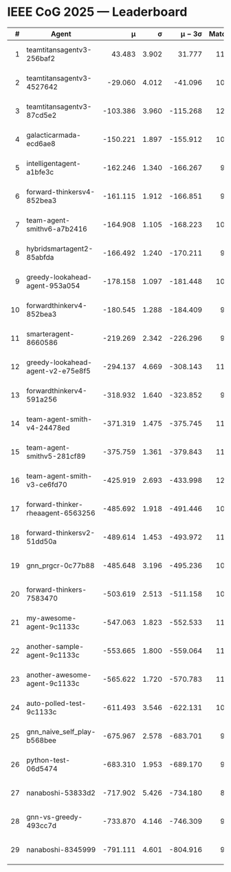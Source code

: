 # IEEE CoG 2025 — Leaderboard

| # | Agent | μ | σ | μ − 3σ | Matches | Updated |
|---:|---|---:|---:|---:|---:|---|
| 1 | teamtitansagentv3-256baf2 | 43.483 | 3.902 | 31.777 | 11460 | 2025-08-21 08:32 |
| 2 | teamtitansagentv3-4527642 | -29.060 | 4.012 | -41.096 | 10634 | 2025-08-21 08:32 |
| 3 | teamtitansagentv3-87cd5e2 | -103.386 | 3.960 | -115.268 | 12006 | 2025-08-21 08:32 |
| 4 | galacticarmada-ecd6ae8 | -150.221 | 1.897 | -155.912 | 10860 | 2025-08-21 08:32 |
| 5 | intelligentagent-a1bfe3c | -162.246 | 1.340 | -166.267 | 9330 | 2025-08-21 08:32 |
| 6 | forward-thinkersv4-852bea3 | -161.115 | 1.912 | -166.851 | 9081 | 2025-08-21 08:32 |
| 7 | team-agent-smithv6-a7b2416 | -164.908 | 1.105 | -168.223 | 10880 | 2025-08-21 08:32 |
| 8 | hybridsmartagent2-85abfda | -166.492 | 1.240 | -170.211 | 9927 | 2025-08-21 08:32 |
| 9 | greedy-lookahead-agent-953a054 | -178.158 | 1.097 | -181.448 | 10838 | 2025-08-21 08:32 |
| 10 | forwardthinkerv4-852bea3 | -180.545 | 1.288 | -184.409 | 9026 | 2025-08-21 08:32 |
| 11 | smarteragent-8660586 | -219.269 | 2.342 | -226.296 | 9738 | 2025-08-21 08:32 |
| 12 | greedy-lookahead-agent-v2-e75e8f5 | -294.137 | 4.669 | -308.143 | 11178 | 2025-08-21 08:32 |
| 13 | forwardthinkerv4-591a256 | -318.932 | 1.640 | -323.852 | 9552 | 2025-08-21 08:32 |
| 14 | team-agent-smith-v4-24478ed | -371.319 | 1.475 | -375.745 | 11822 | 2025-08-21 08:32 |
| 15 | team-agent-smithv5-281cf89 | -375.759 | 1.361 | -379.843 | 11740 | 2025-08-21 08:32 |
| 16 | team-agent-smith-v3-ce6fd70 | -425.919 | 2.693 | -433.998 | 12422 | 2025-08-21 08:32 |
| 17 | forward-thinker-rheaagent-6563256 | -485.692 | 1.918 | -491.446 | 10774 | 2025-08-21 08:32 |
| 18 | forward-thinkersv2-51dd50a | -489.614 | 1.453 | -493.972 | 11254 | 2025-08-21 08:32 |
| 19 | gnn_prgcr-0c77b88 | -485.648 | 3.196 | -495.236 | 10190 | 2025-08-21 08:32 |
| 20 | forward-thinkers-7583470 | -503.619 | 2.513 | -511.158 | 10620 | 2025-08-21 08:32 |
| 21 | my-awesome-agent-9c1133c | -547.063 | 1.823 | -552.533 | 11400 | 2025-08-21 08:32 |
| 22 | another-sample-agent-9c1133c | -553.665 | 1.800 | -559.064 | 11080 | 2025-08-21 08:32 |
| 23 | another-awesome-agent-9c1133c | -565.622 | 1.720 | -570.783 | 11740 | 2025-08-21 08:32 |
| 24 | auto-polled-test-9c1133c | -611.493 | 3.546 | -622.131 | 10760 | 2025-08-21 08:32 |
| 25 | gnn_naive_self_play-b568bee | -675.967 | 2.578 | -683.701 | 9100 | 2025-08-21 08:32 |
| 26 | python-test-06d5474 | -683.310 | 1.953 | -689.170 | 9270 | 2025-08-21 08:32 |
| 27 | nanaboshi-53833d2 | -717.902 | 5.426 | -734.180 | 8670 | 2025-08-21 08:32 |
| 28 | gnn-vs-greedy-493cc7d | -733.870 | 4.146 | -746.309 | 9040 | 2025-08-21 08:32 |
| 29 | nanaboshi-8345999 | -791.111 | 4.601 | -804.916 | 9450 | 2025-08-21 08:32 |
